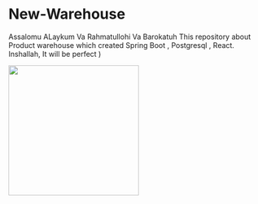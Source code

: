 # New-Warehouse
Assalomu ALaykum Va Rahmatullohi Va Barokatuh
This repository about Product warehouse which created Spring Boot , Postgresql , React. Inshallah, It will be perfect )


<div>
<img align="center" style="width:16rem; height:auto" src="https://img.freepik.com/free-vector/warehouse-inside-isometric-composition_1284-18760.jpg?size=626&ext=jpg"/>
</div>
